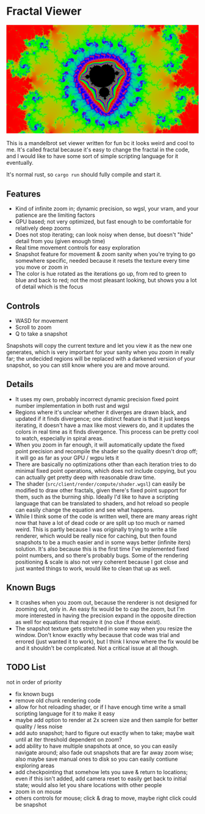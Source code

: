 # Fractal Viewer

![screenshot image here](screenshot.png)

This is a mandelbrot set viewer written for fun bc it looks weird and cool to me. It's called fractal because it's easy to change the fractal in the code, and I would like to have some sort of simple scripting language for it eventually.

It's normal rust, so `cargo run` should fully compile and start it.

## Features

- Kind of infinite zoom in; dynamic precision, so wgsl, your vram, and your patience are the limiting factors
- GPU based; not very optimized, but fast enough to be comfortable for relatively deep zooms
- Does not stop iterating; can look noisy when dense, but doesn't "hide" detail from you (given enough time)
- Real time movement controls for easy exploration
- Snapshot feature for movement & zoom sanity when you're trying to go somewhere specific, needed because it resets the texture every time you move or zoom in
- The color is hue rotated as the iterations go up, from red to green to blue and back to red; not the most pleasant looking, but shows you a lot of detail which is the focus

## Controls

 - WASD for movement
 - Scroll to zoom
 - Q to take a snapshot

Snapshots will copy the current texture and let you view it as the new one generates, which is very important for your sanity when you zoom in really far; the undecided regions will be replaced with a darkened version of your snapshot, so you can still know where you are and move around.

## Details

- It uses my own, probably incorrect dynamic precision fixed point number implementation in both rust and wgsl
- Regions where it's unclear whether it diverges are drawn black, and updated if it finds divergence; one distinct feature is that it just keeps iterating, it doesn't have a max like most viewers do, and it updates the colors in real time as it finds divergence. This process can be pretty cool to watch, especially in spiral areas.
- When you zoom in far enough, it will automatically update the fixed point precision and recompile the shader so the quality doesn't drop off; it will go as far as your GPU / wgpu lets it
- There are basically no optimizations other than each iteration tries to do minimal fixed point operations, which does not include copying, but you can actually get pretty deep with reasonable draw time.
- The shader (`src/client/render/compute/shader.wgsl`) can easily be modified to draw other fractals, given there's fixed point support for them, such as the burning ship. Ideally I'd like to have a scripting language that can be translated to shaders, and hot reload so people can easily change the equation and see what happens.
- While I think some of the code is written well, there are many areas right now that have a lot of dead code or are split up too much or named weird. This is partly because I was originally trying to write a tile renderer, which would be really nice for caching, but then found snapshots to be a much easier and in some ways better (infinite iters) solution. It's also because this is the first time I've implemented fixed point numbers, and so there's probably bugs. Some of the rendering positioning & scale is also not very coherent because I got close and just wanted things to work, would like to clean that up as well.

## Known Bugs

- It crashes when you zoom out, because the renderer is not designed for zooming out, only in. An easy fix would be to cap the zoom, but I'm more interested in having the precision expand in the opposite direction as well for equations that require it (no clue if those exist).
- The snapshot texture gets stretched in some way when you resize the window. Don't know exactly why because that code was trial and errored (just wanted it to work), but I think I know where the fix would be and it shouldn't be complicated. Not a critical issue at all though.

## TODO List

not in order of priority

- fix known bugs
- remove old chunk rendering code
- allow for hot reloading shader, or if I have enough time write a small scripting language for it to make it easy
- maybe add option to render at 2x screen size and then sample for better quality / less noise
- add auto snapshot; hard to figure out exactly when to take; maybe wait until at iter threshold dependent on zoom?
- add ability to have multiple snapshots at once, so you can easily navigate around; also fade out snapshots that are far away zoom wise; also maybe save manual ones to disk so you can easily contiune exploring areas
- add checkpointing that somehow lets you save & return to locations; even if this isn't added, add camera reset to easily get back to initial state; would also let you share locations with other people
- zoom in on mouse
- others controls for mouse; click & drag to move, maybe right click could be snapshot
